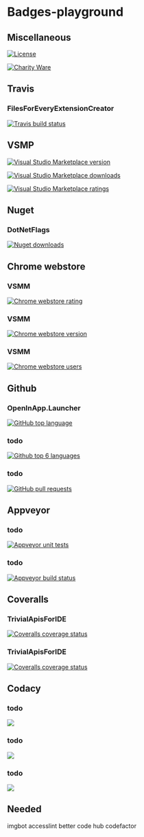 # Badges-playground

## Miscellaneous

<!-- [![PlaceholderText](https://img.shields.io/SomePath/SomeSvgBadgeWithBothLeftAndRightText.svg)](TargetRepoFileOrUrl) -->

[![License](https://img.shields.io/github/license/gittools/gitlink.svg)](/LICENSE.txt)

[![Charity Ware](https://img.shields.io/badge/Charity%20Ware-Thank%20You-brightgreen.svg)](https://github.com/GregTrevellick/MiscellaneousArtefacts/wiki/Charity-Ware)

## Travis

### FilesForEveryExtensionCreator

[![Travis build status](https://travis-ci.org/GregTrevellick/FilesForEveryExtensionCreator)](TargetRepoFileOrUrl)

## VSMP

[![Visual Studio Marketplace version](https://img.shields.io/vscode-marketplace/v/GregTrevellick.vsts-extensions-tweets-vsts.svg)](https://vsmarketplacebadge.apphb.com/version/GregTrevellick.OpenInEmacs.svg)

[![Visual Studio Marketplace downloads](https://img.shields.io/vscode-marketplace/d/GregTrevellick.vsts-extensions-tweets-vsts.svg)](TargetRepoFileOrUrl)

[![Visual Studio Marketplace ratings](https://img.shields.io/vscode-marketplace/r/GregTrevellick.vsts-extensions-tweets-vsts.svg)](TargetRepoFileOrUrl)

## Nuget

### DotNetFlags

[![Nuget downloads](https://img.shields.io/nuget/dt/DotNetFlags.svg)](TargetRepoFileOrUrl)

## Chrome webstore

### VSMM

[![Chrome webstore rating](https://img.shields.io/chrome-web-store/rating/fifncokofckhanlhmdacdnkbempmopbo.svg)](TargetRepoFileOrUrl)

### VSMM

[![Chrome webstore version](https://img.shields.io/chrome-web-store/v/fifncokofckhanlhmdacdnkbempmopbo.svg)](TargetRepoFileOrUrl)

### VSMM

[![Chrome webstore users](https://img.shields.io/chrome-web-store/users/fifncokofckhanlhmdacdnkbempmopbo.svg)](TargetRepoFileOrUrl)

## Github

### OpenInApp.Launcher

[![GitHub top language](https://img.shields.io/github/languages/top/badges/shields.svg)](https://github.com/GregTrevellick/OpenInApp.Launcher)

### todo

[![Github top 6 languages](https://img.shields.io/github/languages/count/badges/shields.svg)](TargetRepoFileOrUrl)

### todo

[![GitHub pull requests](https://img.shields.io/github/issues-pr-raw/cdnjs/cdnjs.svg)](TargetRepoFileOrUrl)

## Appveyor

### todo

[![Appveyor unit tests](https://img.shields.io/appveyor/tests/NZSmartie/coap-net-iu0to.svg)](TargetRepoFileOrUrl)

### todo

[![Appveyor build status](https://img.shields.io/appveyor/ci/gruntjs/grunt.svg)](https://ci.appveyor.com/api/projects/status/0vwmtcboontemltq?svg=true)

## Coveralls

### TrivialApisForIDE

[![Coveralls coverage status](https://img.shields.io/coveralls/github/GregTrevellick/TrivialApisForIDE.svg)](https://coveralls.io/github/GregTrevellick/TrivialApisForIDE?branch=master)

### TrivialApisForIDE

[![Coveralls coverage status](https://coveralls.io/repos/github/GregTrevellick/TrivialApisForIDE/badge.svg?branch=master)](https://coveralls.io/github/GregTrevellick/TrivialApisForIDE?branch=master)

## Codacy

### todo

[![](https://img.shields.io/codacy/grade/e27821fb6289410b8f58338c7e0bc686.svg)](TargetRepoFileOrUrl)

### todo

[![](https://img.shields.io/codacy/coverage/c44df2d9c89a4809896914fd1a40bedd.svg)](TargetRepoFileOrUrl)

### todo

[![](https://img.shields.io/codecov/c/github/codecov/example-python.svg)](TargetRepoFileOrUrl)

## Needed
imgbot
accesslint
better code hub
codefactor
